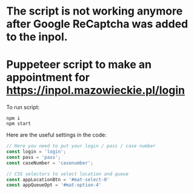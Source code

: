 # The script is not working anymore after Google ReCaptcha was added to the inpol.

# Puppeteer script to make an appointment for https://inpol.mazowieckie.pl/login

To run script:

```
npm i
npm start
```

Here are the useful settings in the code:

```js
// Here you need to put your login / pass / case number
const login = 'login';
const pass = 'pass';
const caseNumber = 'casenumber';

// CSS selectors to select location and queue
const appLocationBtn = '#mat-select-0'
const appQueueOpt = '#mat-option-4'
```
